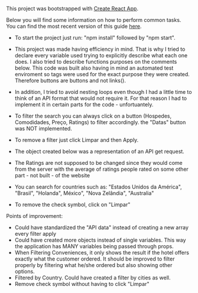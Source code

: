 This project was bootstrapped with [Create React App](https://github.com/facebook/create-react-app).

Below you will find some information on how to perform common tasks.<br>
You can find the most recent version of this guide [here](https://github.com/facebook/create-react-app/blob/master/packages/react-scripts/template/README.md).

 *  To start the project just run: "npm install" followed by "npm start".
 
 * This project was made having efficiency in mind. That is why I tried to declare every variable used
trying to explicitly describe what each one does. I also tried to describe functions purposes on the comments below.
This code was built also having in mind an automated test enviroment so tags were used for the exact purpose they were created.
Therefore buttons are buttons and not links(<a></a>).

* In addition, I tried to avoid nesting loops even though I had a little time to think of an API format that would not require it.
For that reason I had to implement it in certain parts for the code - unfortuantely.
* To filter the search you can always click on a button (Hospedes, Comodidades, Preço, Ratings) to filter accordingly.
the "Datas" button was NOT implemented.
* To remove a filter just click Limpar and then Apply. 
* The object created below was a representation of an API get request.
* The Ratings are not supposed to be changed since they would come from the server with the average of ratings people rated on some other part - not built - of the website
* You can search for countries such as: "Estados Unidos da América", "Brasil", "Holanda", México", "Nova Zelândia", "Australia"
* To remove the check symbol, click on "Limpar"

Points of improvement: 
* Could have standardized the "API data" instead of creating a new array every filter apply
* Could have created more objects instead of single variables. This way the application has MANY variables being passed through props.
* When Filtering Conveniences, it only shows the result if the hotel offers exactly what the customer ordered. It should be improved to filter properly by filtering what he/she ordered but also showing other options.
* Filtered by Country. Could have created a filter by cities as well.
* Remove check symbol without having to click "Limpar"
